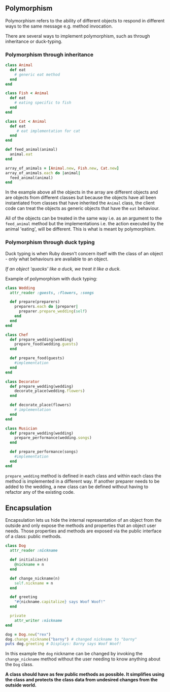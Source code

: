 ## Polymorphism

Polymorphism refers to the ability of different objects to respond in different ways to the same message e.g. method invocation.

There are several ways to implement polymorphism, such as through inheritance or duck-typing.

### Polymorphism through inheritance
```ruby
class Animal
  def eat
    # generic eat method
  end
end

class Fish < Animal
  def eat
    # eating specific to fish
  end
end

class Cat < Animal
  def eat
     # eat implementation for cat
  end
end

def feed_animal(animal)
  animal.eat
end

array_of_animals = [Animal.new, Fish.new, Cat.new]
array_of_animals.each do |animal|
  feed_animal(animal)
end
```

In the example above all the objects in the array are different objects and are objects from different classes but because the objects have all been instantiated from classes that have inherited the `Animal` class, the client code can treat the objects as generic objects that have the `eat` behaviour. 

All of the objects can be treated in the same way i.e. as an argument to the `feed_animal` method but the implementations i.e. the action executed by the animal 'eating', will be different. This is what is meant by polymorphism.

### Polymorphism through duck typing
Duck typing is when Ruby doesn't concern itself with the class of an object - only what behaviours are available to an object. 

*If an object 'quacks' like a duck, we treat it like a duck.*

Example of polymorphism with duck typing:
```ruby
class Wedding
  attr_reader :guests, :flowers, :songs

  def prepare(preparers)
    preparers.each do |preparer|
      preparer.prepare_wedding(self)
    end
  end
end

class Chef
  def prepare_wedding(wedding)
    prepare_food(wedding.guests)
  end

  def prepare_food(guests)
    #implementation
  end
end

class Decorator
  def prepare_wedding(wedding)
    decorate_place(wedding.flowers)
  end

  def decorate_place(flowers)
    # implementation
  end
end

class Musician
  def prepare_wedding(wedding)
    prepare_performance(wedding.songs)
  end

  def prepare_performance(songs)
    #implementation
  end
end
```
`prepare_wedding` method is defined in each class and within each class the method is implemented in a different way. If another preparer needs to be added to the wedding, a new class can be defined without having to refactor any of the existing code.

## Encapsulation
Encapsulation lets us hide the internal representation of an object from the outside and only expose the methods and properties that an object user needs. Those properties and methods are exposed via the public interface of a class: public methods.

```ruby
class Dog
  attr_reader :nickname

  def initialize(n)
    @nickname = n
  end

  def change_nickname(n)
    self.nickname = n
  end

  def greeting
    "#{nickname.capitalize} says Woof Woof!"
  end

  private
    attr_writer :nickname
end

dog = Dog.new("rex")
dog.change_nickname("barny") # changed nickname to "barny"
puts dog.greeting # Displays: Barny says Woof Woof!
```

In this example the `dog` nickname can be changed by invoking the `change_nickname` method without the user needing to know anything about the `Dog` class.

**A class should have as few public methods as possible. It simplifies using the class and protects the class data from undesired changes from the outside world.**

